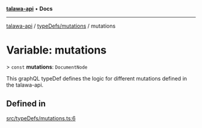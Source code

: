 [**talawa-api**](../../../README.md) • **Docs**

***

[talawa-api](../../../modules.md) / [typeDefs/mutations](../README.md) / mutations

# Variable: mutations

\> `const` **mutations**: `DocumentNode`

This graphQL typeDef defines the logic for different mutations defined in the talawa-api.

## Defined in

[src/typeDefs/mutations.ts:6](https://github.com/PalisadoesFoundation/talawa-api/blob/d0c167bb942c4778fba221c2cdd27665fc7dbf61/src/typeDefs/mutations.ts#L6)
